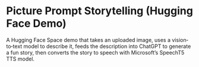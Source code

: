 # Picture Prompt Storytelling (Hugging Face Demo)
A Hugging Face Space demo that takes an uploaded image, uses a vision‐to‐text model to describe it, feeds the description into ChatGPT to generate a fun story, then converts the story to speech with Microsoft’s SpeechT5 TTS model.
